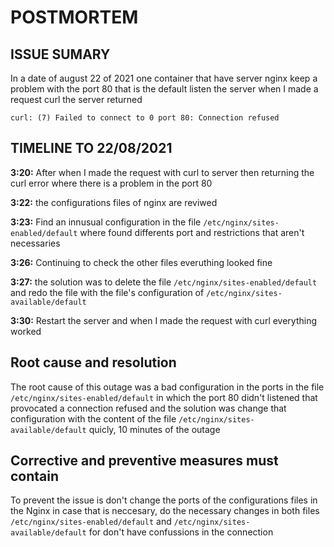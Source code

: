 # POSTMORTEM
## ISSUE SUMARY
In a date of august 22 of 2021 one container that have server nginx keep a problem with the port 80 that is the default listen the server when I made a request curl the server returned 

`curl: (7) Failed to connect to 0 port 80: Connection refused`

## TIMELINE TO 22/08/2021
**3:20:** After when I made the request with curl to server then returning the curl error where there is a problem in the port 80

**3:22:** the configurations files of nginx are reviwed

**3:23:** Find an innusual configuration in the file `/etc/nginx/sites-enabled/default` where found differents port and restrictions that aren't necessaries

**3:26:** Continuing to check the other files everuthing looked fine

**3:27:** the solution was to delete the file `/etc/nginx/sites-enabled/default` and redo the file with the file's configuration of `/etc/nginx/sites-available/default`

**3:30:** Restart the server and when I made the request with curl everything worked

## Root cause and resolution
The root cause of this outage was a bad configuration in the ports in the file `/etc/nginx/sites-enabled/default` in which the port 80 didn't listened that provocated a connection refused and the solution was change that configuration with the content of the file `/etc/nginx/sites-available/default` quicly, 10 minutes of the outage

## Corrective and preventive measures must contain
To prevent the issue is don't change the ports of the configurations files in the Nginx in case that is neccesary, do the necessary changes in both files `/etc/nginx/sites-enabled/default` and `/etc/nginx/sites-available/default` for don't have confussions in the connection